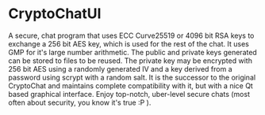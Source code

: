 CryptoChatUI
============

A secure, chat program that uses ECC Curve25519 or 4096 bit RSA keys to exchange a
256 bit AES key, which is used for the rest of the chat. It uses GMP for it's large number arithmetic. 
The public and private keys generated can be stored to files to be reused. The private key may be encrypted
with 256 bit AES using a randomly generated IV and a key derived from a password using scrypt with
a random salt. It is the successor to the original CryptoChat and maintains complete compatibility with it,
but with a nice Qt based graphical interface. Enjoy top-notch, uber-level secure chats (most often about security, you know it's
true :P ).
